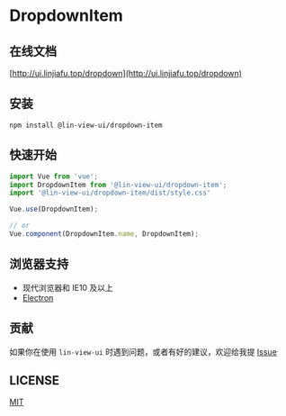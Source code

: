 # DropdownItem


## 在线文档

[http://ui.linjiafu.top/dropdown](http://ui.linjiafu.top/dropdown)


## 安装

```
npm install @lin-view-ui/dropdown-item
```

## 快速开始

```javascript
import Vue from 'vue';
import DropdownItem from '@lin-view-ui/dropdown-item';
import '@lin-view-ui/dropdown-item/dist/style.css'

Vue.use(DropdownItem);

// or
Vue.component(DropdownItem.name, DropdownItem);
```

## 浏览器支持

- 现代浏览器和 IE10 及以上
- [Electron](http://electron.atom.io/)

## 贡献

如果你在使用 `lin-view-ui` 时遇到问题，或者有好的建议，欢迎给我提 [Issue](https://github.com/c10342/lin-view-ui/issues)

## LICENSE

[MIT](https://github.com/c10342/lin-view-ui/blob/master/LICENSE)
